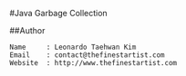 #Java Garbage Collection


##Author
```
Name     : Leonardo Taehwan Kim
Email    : contact@thefinestartist.com
Website  : http://www.thefinestartist.com
```
